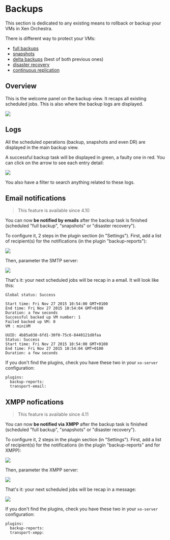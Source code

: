 # Backups

This section is dedicated to any existing means to rollback or backup your VMs in Xen Orchestra.

There is different way to protect your VMs:

* [full backups](full_backups.md)
* [snapshots](rolling_snapshots.md)
* [delta backups](delta_backups.md) (best of both previous ones)
* [disaster recovery](disaster_recovery.md)
* [continuous replication](continuous_replication.md)

## Overview

This is the welcome panel on the backup view. It recaps all existing scheduled jobs. This is also where the backup logs are displayed.

![](https://xen-orchestra.com/blog/content/images/2015/11/backupoverview.png)

## Logs

All the scheduled operations (backup, snapshots and even DR) are displayed in the main backup view.

A successful backup task will be displayed in green, a faulty one in red. You can click on the arrow to see each entry detail:

![](https://xen-orchestra.com/blog/content/images/2015/11/logs_initial.png)

You also have a filter to search anything related to these logs.

## Email notifications

> This feature is available since 4.10

You can now **be notified by emails** after the backup task is finished (scheduled "full backup", "snapshots" or "disaster recovery").

To configure it, 2 steps in the plugin section (in "Settings"). First, add a list of recipient(s) for the notifications (in the plugin "backup-reports"):

![](https://xen-orchestra.com/blog/content/images/2015/11/backup-reports.png)

Then, parameter the SMTP server:

![](https://xen-orchestra.com/blog/content/images/2015/11/emailtransport.png)

That's it: your next scheduled jobs will be recap in a email. It will look like this:

```
Global status: Success

Start time: Fri Nov 27 2015 10:54:00 GMT+0100
End time: Fri Nov 27 2015 10:54:04 GMT+0100
Duration: a few seconds
Successful backed up VM number: 1
Failed backed up VM: 0
VM : miniVM

UUID: 4b85a038-6fd1-30f0-75c6-8440121d8faa
Status: Success
Start time: Fri Nov 27 2015 10:54:00 GMT+0100
End time: Fri Nov 27 2015 10:54:04 GMT+0100
Duration: a few seconds

```

If you don't find the plugins, check you have these two in your `xo-server` configuration:

```
plugins:
  backup-reports:
  transport-email:
```

## XMPP nofications

> This feature is available since 4.11

You can now **be notified via XMPP** after the backup task is finished (scheduled "full backup", "snapshots" or "disaster recovery").

To configure it, 2 steps in the plugin section (in "Settings"). First, add a list of recipient(s) for the notifications (in the plugin "backup-reports" and for XMPP):

![](https://xen-orchestra.com/blog/content/images/2015/12/reportsconfig.png)

Then, parameter the XMPP server:

![](https://xen-orchestra.com/blog/content/images/2015/12/xmppconfig.png)

That's it: your next scheduled jobs will be recap in a message:

![](https://xen-orchestra.com/blog/content/images/2015/12/xmpp.png)

If you don't find the plugins, check you have these two in your `xo-server` configuration:

```
plugins:
  backup-reports:
  transport-xmpp:
```

